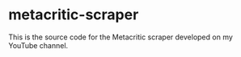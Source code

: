 # metacritic-scraper
This is the source code for the Metacritic scraper developed on my YouTube channel.
